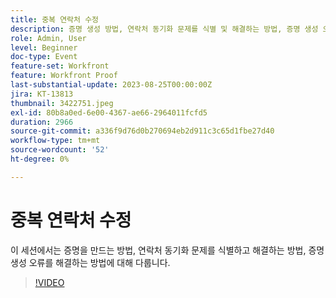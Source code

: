 ```yaml
---
title: 중복 연락처 수정
description: 증명 생성 방법, 연락처 동기화 문제를 식별 및 해결하는 방법, 증명 생성 오류를 해결하는 방법
role: Admin, User
level: Beginner
doc-type: Event
feature-set: Workfront
feature: Workfront Proof
last-substantial-update: 2023-08-25T00:00:00Z
jira: KT-13813
thumbnail: 3422751.jpeg
exl-id: 80b8a0ed-6e00-4367-ae66-2964011fcfd5
duration: 2966
source-git-commit: a336f9d76d0b270694eb2d911c3c65d1fbe27d40
workflow-type: tm+mt
source-wordcount: '52'
ht-degree: 0%

---
```


# 중복 연락처 수정

이 세션에서는 증명을 만드는 방법, 연락처 동기화 문제를 식별하고 해결하는 방법, 증명 생성 오류를 해결하는 방법에 대해 다룹니다.

>[!VIDEO](https://video.tv.adobe.com/v/3422751/?learn=on)
